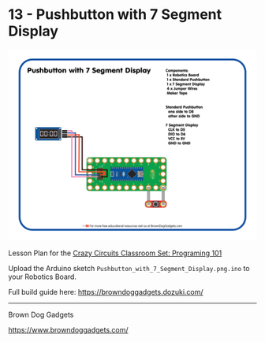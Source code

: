 # 13 - Pushbutton with 7 Segment Display

![Pushbutton with 7 Segment Display](Images/Pushbutton_with_7_Segment_Display.png)

Lesson Plan for the [Crazy Circuits Classroom Set: Programing 101](https://www.browndoggadgets.com/collections/new-crazy-circuits-kits/products/crazy-circuits-classroom-set-programing-101)

Upload the Arduino sketch `Pushbutton_with_7_Segment_Display.png.ino` to your Robotics Board.

Full build guide here: https://browndoggadgets.dozuki.com/

---

Brown Dog Gadgets

https://www.browndoggadgets.com/

